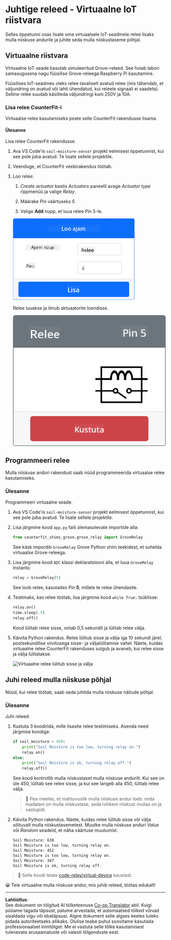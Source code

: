 <!--
CO_OP_TRANSLATOR_METADATA:
{
  "original_hash": "f8f541ee945545017a51aaf309aa37c3",
  "translation_date": "2025-10-11T12:47:47+00:00",
  "source_file": "2-farm/lessons/3-automated-plant-watering/virtual-device-relay.md",
  "language_code": "et"
}
-->
# Juhtige releed - Virtuaalne IoT riistvara

Selles õppetunni osas lisate oma virtuaalsele IoT-seadmele relee lisaks mulla niiskuse andurile ja juhite seda mulla niiskustaseme põhjal.

## Virtuaalne riistvara

Virtuaalne IoT-seade kasutab simuleeritud Grove-releed. See hoiab labori samasugusena nagu füüsilise Grove-releega Raspberry Pi kasutamine.

Füüsilises IoT-seadmes oleks relee tavaliselt avatud relee (mis tähendab, et väljundring on avatud või lahti ühendatud, kui releele signaali ei saadeta). Selline relee suudab käsitleda väljundringi kuni 250V ja 10A.

### Lisa relee CounterFit-i

Virtuaalse relee kasutamiseks peate selle CounterFit rakendusse lisama.

#### Ülesanne

Lisa relee CounterFit rakendusse.

1. Ava VS Code'is `soil-moisture-sensor` projekt eelmisest õppetunnist, kui see pole juba avatud. Te lisate sellele projektile.

1. Veenduge, et CounterFit veebirakendus töötab.

1. Loo relee:

    1. *Create actuator* kastis *Actuators* paneelil avage *Actuator type* rippmenüü ja valige *Relay*.

    1. Määrake *Pin* väärtuseks *5*.

    1. Valige **Add** nupp, et luua relee Pin 5-le.

    ![Relee seaded](../../../../../translated_images/counterfit-create-relay.fa7c40fd0f2f6afc33b35ea94fcb235085be4861e14e3fe6b9b7bcfc82d1c888.et.png)

    Relee luuakse ja ilmub aktuaatorite loendisse.

    ![Loodud relee](../../../../../translated_images/counterfit-relay.bbf74c1dbdc8b9acd983367fcbd06703a402aefef6af54ddb28e11307ba8a12c.et.png)

## Programmeeri relee

Mulla niiskuse anduri rakendust saab nüüd programmeerida virtuaalse relee kasutamiseks.

### Ülesanne

Programmeeri virtuaalne seade.

1. Ava VS Code'is `soil-moisture-sensor` projekt eelmisest õppetunnist, kui see pole juba avatud. Te lisate sellele projektile.

1. Lisa järgmine kood `app.py` faili olemasolevate importide alla:

    ```python
    from counterfit_shims_grove.grove_relay import GroveRelay
    ```

    See käsk impordib `GroveRelay` Grove Python shim teekidest, et suhelda virtuaalse Grove-releega.

1. Lisa järgmine kood `ADC` klassi deklaratsiooni alla, et luua `GroveRelay` instants:

    ```python
    relay = GroveRelay(5)
    ```

    See loob relee, kasutades Pin **5**, millele te relee ühendasite.

1. Testimaks, kas relee töötab, lisa järgmine kood `while True:` tsüklisse:

    ```python
    relay.on()
    time.sleep(.5)
    relay.off()
    ```

    Kood lülitab relee sisse, ootab 0,5 sekundit ja lülitab relee välja.

1. Käivita Python rakendus. Relee lülitub sisse ja välja iga 10 sekundi järel, poolsekundilise viivitusega sisse- ja väljalülitamise vahel. Näete, kuidas virtuaalne relee CounterFit rakenduses sulgub ja avaneb, kui relee sisse ja välja lülitatakse.

    ![Virtuaalne relee lülitub sisse ja välja](../../../../../images/virtual-relay-turn-on-off.gif)

## Juhi releed mulla niiskuse põhjal

Nüüd, kui relee töötab, saab seda juhtida mulla niiskuse näitude põhjal.

### Ülesanne

Juhi releed.

1. Kustuta 3 koodirida, mille lisasite relee testimiseks. Asenda need järgmise koodiga:

    ```python
    if soil_moisture > 450:
        print("Soil Moisture is too low, turning relay on.")
        relay.on()
    else:
        print("Soil Moisture is ok, turning relay off.")
        relay.off()
    ```

    See kood kontrollib mulla niiskustaset mulla niiskuse andurilt. Kui see on üle 450, lülitab see relee sisse, ja kui see langeb alla 450, lülitab relee välja.

    > 💁 Pea meeles, et mahtuvuslik mulla niiskuse andur loeb: mida madalam on mulla niiskustase, seda rohkem niiskust mullas on ja vastupidi.

1. Käivita Python rakendus. Näete, kuidas relee lülitub sisse või välja sõltuvalt mulla niiskustasemetest. Muutke mulla niiskuse anduri *Value* või *Random* seadeid, et näha väärtuse muutumist.

    ```output
    Soil Moisture: 638
    Soil Moisture is too low, turning relay on.
    Soil Moisture: 452
    Soil Moisture is too low, turning relay on.
    Soil Moisture: 347
    Soil Moisture is ok, turning relay off.
    ```

> 💁 Selle koodi leiate [code-relay/virtual-device](../../../../../2-farm/lessons/3-automated-plant-watering/code-relay/virtual-device) kaustast.

😀 Teie virtuaalne mulla niiskuse andur, mis juhib releed, töötas edukalt!

---

**Lahtiütlus**:  
See dokument on tõlgitud AI tõlketeenuse [Co-op Translator](https://github.com/Azure/co-op-translator) abil. Kuigi püüame tagada täpsust, palume arvestada, et automaatsed tõlked võivad sisaldada vigu või ebatäpsusi. Algne dokument selle algses keeles tuleks pidada autoriteetseks allikaks. Olulise teabe puhul soovitame kasutada professionaalset inimtõlget. Me ei vastuta selle tõlke kasutamisest tulenevate arusaamatuste või valesti tõlgenduste eest.